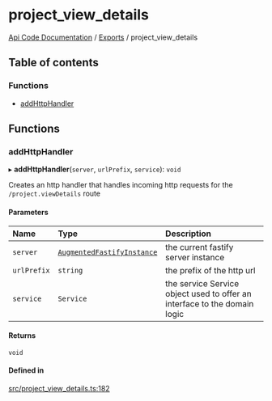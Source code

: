 # project\_view\_details
 
[Api Code Documentation](../README.md) / [Exports](../modules.md) / project\_view\_details

## Table of contents

### Functions

- [addHttpHandler](project_view_details.md#addhttphandler)

## Functions

### addHttpHandler

▸ **addHttpHandler**(`server`, `urlPrefix`, `service`): `void`

Creates an http handler that handles incoming http requests for the `/project.viewDetails` route

#### Parameters

| Name | Type | Description |
| :------ | :------ | :------ |
| `server` | [`AugmentedFastifyInstance`](../interfaces/types.AugmentedFastifyInstance.md) | the current fastify server instance |
| `urlPrefix` | `string` | the prefix of the http url |
| `service` | `Service` | the service Service object used to offer an interface to the domain logic |

#### Returns

`void`

#### Defined in

[src/project_view_details.ts:182](https://github.com/openkfw/TruBudget/blob/2e83742/api/src/project_view_details.ts#L182)
